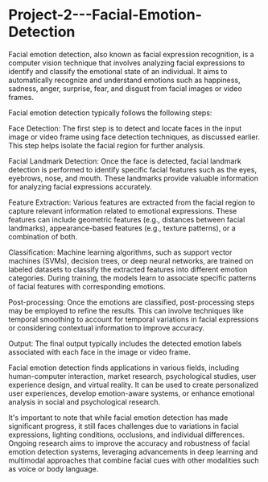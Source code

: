 # Project-2---Facial-Emotion-Detection
Facial emotion detection, also known as facial expression recognition, is a computer vision technique that involves analyzing facial expressions to identify and classify the emotional state of an individual. It aims to automatically recognize and understand emotions such as happiness, sadness, anger, surprise, fear, and disgust from facial images or video frames.

Facial emotion detection typically follows the following steps:

Face Detection: The first step is to detect and locate faces in the input image or video frame using face detection techniques, as discussed earlier. This step helps isolate the facial region for further analysis.

Facial Landmark Detection: Once the face is detected, facial landmark detection is performed to identify specific facial features such as the eyes, eyebrows, nose, and mouth. These landmarks provide valuable information for analyzing facial expressions accurately.

Feature Extraction: Various features are extracted from the facial region to capture relevant information related to emotional expressions. These features can include geometric features (e.g., distances between facial landmarks), appearance-based features (e.g., texture patterns), or a combination of both.

Classification: Machine learning algorithms, such as support vector machines (SVMs), decision trees, or deep neural networks, are trained on labeled datasets to classify the extracted features into different emotion categories. During training, the models learn to associate specific patterns of facial features with corresponding emotions.

Post-processing: Once the emotions are classified, post-processing steps may be employed to refine the results. This can involve techniques like temporal smoothing to account for temporal variations in facial expressions or considering contextual information to improve accuracy.

Output: The final output typically includes the detected emotion labels associated with each face in the image or video frame.

Facial emotion detection finds applications in various fields, including human-computer interaction, market research, psychological studies, user experience design, and virtual reality. It can be used to create personalized user experiences, develop emotion-aware systems, or enhance emotional analysis in social and psychological research.

It's important to note that while facial emotion detection has made significant progress, it still faces challenges due to variations in facial expressions, lighting conditions, occlusions, and individual differences. Ongoing research aims to improve the accuracy and robustness of facial emotion detection systems, leveraging advancements in deep learning and multimodal approaches that combine facial cues with other modalities such as voice or body language.
